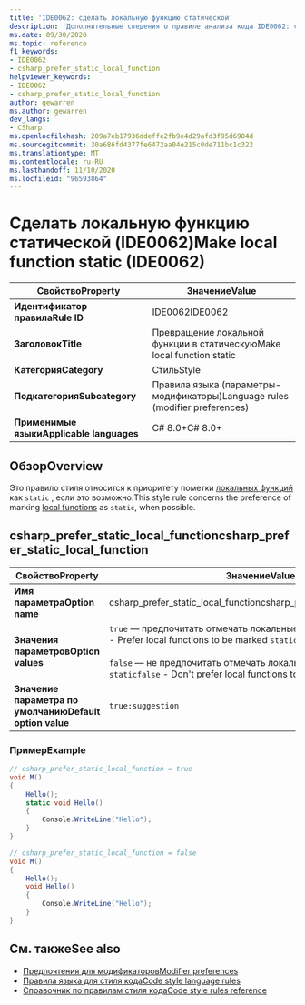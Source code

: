 ```yaml
---
title: 'IDE0062: сделать локальную функцию статической'
description: 'Дополнительные сведения о правиле анализа кода IDE0062: статическая локальная функция'
ms.date: 09/30/2020
ms.topic: reference
f1_keywords:
- IDE0062
- csharp_prefer_static_local_function
helpviewer_keywords:
- IDE0062
- csharp_prefer_static_local_function
author: gewarren
ms.author: gewarren
dev_langs:
- CSharp
ms.openlocfilehash: 209a7eb17936ddeffe2fb9e4d29afd3f95d6984d
ms.sourcegitcommit: 30a686fd4377fe6472aa04e215c0de711bc1c322
ms.translationtype: MT
ms.contentlocale: ru-RU
ms.lasthandoff: 11/10/2020
ms.locfileid: "96593864"
---
```

# <a name="make-local-function-static-ide0062"></a><span data-ttu-id="01590-103">Сделать локальную функцию статической (IDE0062)</span><span class="sxs-lookup"><span data-stu-id="01590-103">Make local function static (IDE0062)</span></span>

|<span data-ttu-id="01590-104">Свойство</span><span class="sxs-lookup"><span data-stu-id="01590-104">Property</span></span>|<span data-ttu-id="01590-105">Значение</span><span class="sxs-lookup"><span data-stu-id="01590-105">Value</span></span>|
|-|-|
| <span data-ttu-id="01590-106">**Идентификатор правила**</span><span class="sxs-lookup"><span data-stu-id="01590-106">**Rule ID**</span></span> | <span data-ttu-id="01590-107">IDE0062</span><span class="sxs-lookup"><span data-stu-id="01590-107">IDE0062</span></span> |
| <span data-ttu-id="01590-108">**Заголовок**</span><span class="sxs-lookup"><span data-stu-id="01590-108">**Title**</span></span> | <span data-ttu-id="01590-109">Превращение локальной функции в статическую</span><span class="sxs-lookup"><span data-stu-id="01590-109">Make local function static</span></span> |
| <span data-ttu-id="01590-110">**Категория**</span><span class="sxs-lookup"><span data-stu-id="01590-110">**Category**</span></span> | <span data-ttu-id="01590-111">Стиль</span><span class="sxs-lookup"><span data-stu-id="01590-111">Style</span></span> |
| <span data-ttu-id="01590-112">**Подкатегория**</span><span class="sxs-lookup"><span data-stu-id="01590-112">**Subcategory**</span></span> | <span data-ttu-id="01590-113">Правила языка (параметры-модификаторы)</span><span class="sxs-lookup"><span data-stu-id="01590-113">Language rules (modifier preferences)</span></span> |
| <span data-ttu-id="01590-114">**Применимые языки**</span><span class="sxs-lookup"><span data-stu-id="01590-114">**Applicable languages**</span></span> | <span data-ttu-id="01590-115">C# 8.0+</span><span class="sxs-lookup"><span data-stu-id="01590-115">C# 8.0+</span></span> |

## <a name="overview"></a><span data-ttu-id="01590-116">Обзор</span><span class="sxs-lookup"><span data-stu-id="01590-116">Overview</span></span>

<span data-ttu-id="01590-117">Это правило стиля относится к приоритету пометки [локальных функций](../../../csharp/programming-guide/classes-and-structs/local-functions.md) как `static` , если это возможно.</span><span class="sxs-lookup"><span data-stu-id="01590-117">This style rule concerns the preference of marking [local functions](../../../csharp/programming-guide/classes-and-structs/local-functions.md) as `static`, when possible.</span></span>

## <a name="csharp_prefer_static_local_function"></a><span data-ttu-id="01590-118">csharp_prefer_static_local_function</span><span class="sxs-lookup"><span data-stu-id="01590-118">csharp_prefer_static_local_function</span></span>

|<span data-ttu-id="01590-119">Свойство</span><span class="sxs-lookup"><span data-stu-id="01590-119">Property</span></span>|<span data-ttu-id="01590-120">Значение</span><span class="sxs-lookup"><span data-stu-id="01590-120">Value</span></span>|
|-|-|
| <span data-ttu-id="01590-121">**Имя параметра**</span><span class="sxs-lookup"><span data-stu-id="01590-121">**Option name**</span></span> | <span data-ttu-id="01590-122">csharp_prefer_static_local_function</span><span class="sxs-lookup"><span data-stu-id="01590-122">csharp_prefer_static_local_function</span></span> |
| <span data-ttu-id="01590-123">**Значения параметров**</span><span class="sxs-lookup"><span data-stu-id="01590-123">**Option values**</span></span> | <span data-ttu-id="01590-124">`true` — предпочитать отмечать локальные функции как `static`</span><span class="sxs-lookup"><span data-stu-id="01590-124">`true` - Prefer local functions to be marked `static`</span></span><br /><br /><span data-ttu-id="01590-125">`false` — не предпочитать отмечать локальные функции как `static`</span><span class="sxs-lookup"><span data-stu-id="01590-125">`false` - Don't prefer local functions to be marked `static`</span></span> |
| <span data-ttu-id="01590-126">**Значение параметра по умолчанию**</span><span class="sxs-lookup"><span data-stu-id="01590-126">**Default option value**</span></span> | `true:suggestion` |

### <a name="example"></a><span data-ttu-id="01590-127">Пример</span><span class="sxs-lookup"><span data-stu-id="01590-127">Example</span></span>

```csharp
// csharp_prefer_static_local_function = true
void M()
{
    Hello();
    static void Hello()
    {
        Console.WriteLine("Hello");
    }
}

// csharp_prefer_static_local_function = false
void M()
{
    Hello();
    void Hello()
    {
        Console.WriteLine("Hello");
    }
}
```

## <a name="see-also"></a><span data-ttu-id="01590-128">См. также</span><span class="sxs-lookup"><span data-stu-id="01590-128">See also</span></span>

- [<span data-ttu-id="01590-129">Предпочтения для модификаторов</span><span class="sxs-lookup"><span data-stu-id="01590-129">Modifier preferences</span></span>](modifier-preferences.md)
- [<span data-ttu-id="01590-130">Правила языка для стиля кода</span><span class="sxs-lookup"><span data-stu-id="01590-130">Code style language rules</span></span>](language-rules.md)
- [<span data-ttu-id="01590-131">Справочник по правилам стиля кода</span><span class="sxs-lookup"><span data-stu-id="01590-131">Code style rules reference</span></span>](index.md)

